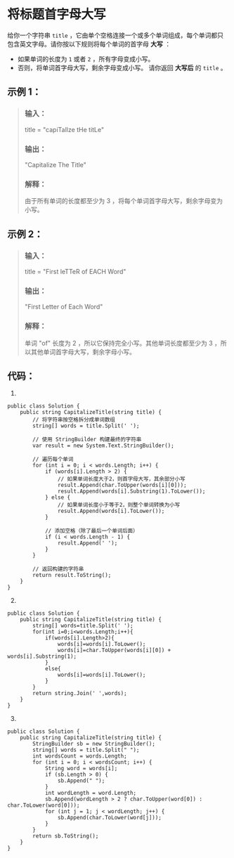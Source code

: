 # 将标题首字母大写

给你一个字符串 `title` ，它由单个空格连接一个或多个单词组成，每个单词都只包含英文字母。请你按以下规则将每个单词的首字母 **大写** ：

- 如果单词的长度为 `1` 或者 `2` ，所有字母变成小写。
- 否则，将单词首字母大写，剩余字母变成小写。
请你返回 **大写后** 的 `title` 。

## 示例 1：

>### 输入：
>title = "capiTalIze tHe titLe"
>### 输出：
>"Capitalize The Title"
>### 解释：
>由于所有单词的长度都至少为 3 ，将每个单词首字母大写，剩余字母变为小写。

## 示例 2：
>### 输入：
>title = "First leTTeR of EACH Word"
>### 输出：
>"First Letter of Each Word"
>### 解释：
>单词 "of" 长度为 2 ，所以它保持完全小写。其他单词长度都至少为 3 ，所以其他单词首字母大写，剩余字母小写。

## 代码：
1.

    public class Solution {
        public string CapitalizeTitle(string title) {
            // 将字符串按空格拆分成单词数组
            string[] words = title.Split(' ');

            // 使用 StringBuilder 构建最终的字符串
            var result = new System.Text.StringBuilder();

            // 遍历每个单词
            for (int i = 0; i < words.Length; i++) {
                if (words[i].Length > 2) {
                    // 如果单词长度大于2，则首字母大写，其余部分小写
                    result.Append(char.ToUpper(words[i][0]));
                    result.Append(words[i].Substring(1).ToLower());
                } else {
                    // 如果单词长度小于等于2，则整个单词转换为小写
                    result.Append(words[i].ToLower());
                }

                // 添加空格（除了最后一个单词后面）
                if (i < words.Length - 1) {
                    result.Append(' ');
                }
            }

            // 返回构建的字符串
            return result.ToString();
        }
    }
2.

    public class Solution {
        public string CapitalizeTitle(string title) {
            string[] words=title.Split(' ');
            for(int i=0;i<words.Length;i++){
                if(words[i].Length>2){
                    words[i]=words[i].ToLower();
                    words[i]=char.ToUpper(words[i][0]) + words[i].Substring(1);
                }
                else{
                    words[i]=words[i].ToLower();
                }
            }
            return string.Join(' ',words);
        }
    }
3.

    public class Solution {
        public string CapitalizeTitle(string title) {
            StringBuilder sb = new StringBuilder();
            string[] words = title.Split(" ");
            int wordsCount = words.Length;
            for (int i = 0; i < wordsCount; i++) {
                String word = words[i];
                if (sb.Length > 0) {
                    sb.Append(" ");
                }
                int wordLength = word.Length;
                sb.Append(wordLength > 2 ? char.ToUpper(word[0]) : char.ToLower(word[0]));
                for (int j = 1; j < wordLength; j++) {
                    sb.Append(char.ToLower(word[j]));
                }
            }
            return sb.ToString();
        }
    }

